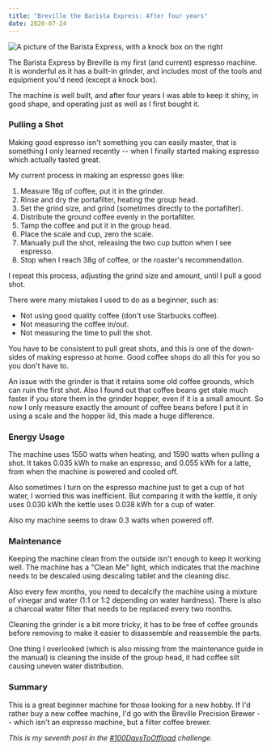 ```yaml
---
title: "Breville the Barista Express: After four years"
date: 2020-07-24
---
```


![A picture of the Barista Express, with a knock box on the right](machine.jpeg)

The Barista Express by Breville is my first (and current) espresso machine. It
is wonderful as it has a built-in grinder, and includes most of the tools and
equipment you'd need (except a knock box).

The machine is well built, and after four years I was able to keep it shiny,
in good shape, and operating just as well as I first bought it.

### Pulling a Shot

Making good espresso isn't something you can easily master, that is something I
only learned recently -- when I finally started making espresso which actually
tasted great.

My current process in making an espresso goes like:

1. Measure 18g of coffee, put it in the grinder.
2. Rinse and dry the portafilter, heating the group head.
3. Set the grind size, and grind (sometimes directly to the portafilter).
4. Distribute the ground coffee evenly in the portafilter.
5. Tamp the coffee and put it in the group head.
6. Place the scale and cup, zero the scale.
7. Manually pull the shot, releasing the two cup button when I see espresso.
8. Stop when I reach 38g of coffee, or the roaster's recommendation.

I repeat this process, adjusting the grind size and amount, until I pull a good
shot.

There were many mistakes I used to do as a beginner, such as:

- Not using good quality coffee (don't use Starbucks coffee).
- Not measuring the coffee in/out.
- Not measuring the time to pull the shot.

You have to be consistent to pull great shots, and this is one of the
down-sides of making espresso at home. Good coffee shops do all this for you
so you don't have to.

An issue with the grinder is that it retains some old coffee grounds, which can
ruin the first shot. Also I found out that coffee beans get stale much faster
if you store them in the grinder hopper, even if it is a small amount. So now I
only measure exactly the amount of coffee beans before I put it in using a
scale and the hopper lid, this made a huge difference.

### Energy Usage

The machine uses 1550 watts when heating, and 1590 watts when pulling a shot.
It takes 0.035 kWh to make an espresso, and 0.055 kWh for a latte, from when
the machine is powered and cooled off.

Also sometimes I turn on the espresso machine just to get a cup of hot water,
I worried this was inefficient. But comparing it with the kettle, it only uses
0.030 kWh the kettle uses 0.038 kWh for a cup of water.

Also my machine seems to draw 0.3 watts when powered off.

### Maintenance

Keeping the machine clean from the outside isn't enough to keep it working
well. The machine has a "Clean Me" light, which indicates that the machine
needs to be descaled using descaling tablet and the cleaning disc.

Also every few months, you need to decalcify the machine using a mixture of
vinegar and water (1:1 or 1:2 depending on water hardness). There is also a
charcoal water filter that needs to be replaced every two months.

Cleaning the grinder is a bit more tricky, it has to be free of coffee grounds
before removing to make it easier to disassemble and reassemble the parts.

One thing I overlooked (which is also missing from the maintenance guide in the
manual) is cleaning the inside of the group head, it had coffee silt causing
uneven water distribution.

### Summary

This is a great beginner machine for those looking for a new hobby. If I'd
rather buy a new coffee machine, I'd go with the Breville Precision Brewer --
which isn't an espresso machine, but a filter coffee brewer.

*This is my seventh post in the [#100DaysToOffload](https://100daystooffload.com)
challenge.*
